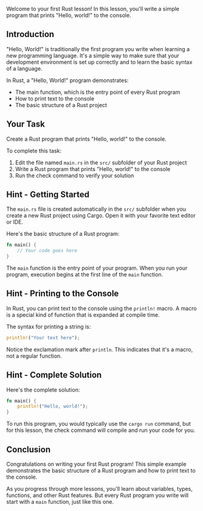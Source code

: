 Welcome to your first Rust lesson! In this lesson, you'll write a simple program that prints "Hello, world!" to the console.

## Introduction

"Hello, World!" is traditionally the first program you write when learning a new programming language. It's a simple way to make sure that your development environment is set up correctly and to learn the basic syntax of a language.

In Rust, a "Hello, World!" program demonstrates:
- The main function, which is the entry point of every Rust program
- How to print text to the console
- The basic structure of a Rust project

## Your Task

Create a Rust program that prints "Hello, world!" to the console.

To complete this task:

1. Edit the file named `main.rs` in the `src/` subfolder of your Rust project
2. Write a Rust program that prints "Hello, world!" to the console
3. Run the check command to verify your solution

## Hint - Getting Started

The `main.rs` file is created automatically in the `src/` subfolder when you create a new Rust project using Cargo. Open it with your favorite text editor or IDE.

Here's the basic structure of a Rust program:

```rust
fn main() {
    // Your code goes here
}
```

The `main` function is the entry point of your program. When you run your program, execution begins at the first line of the `main` function.

## Hint - Printing to the Console

In Rust, you can print text to the console using the `println!` macro. A macro is a special kind of function that is expanded at compile time.

The syntax for printing a string is:

```rust
println!("Your text here");
```

Notice the exclamation mark after `println`. This indicates that it's a macro, not a regular function.

## Hint - Complete Solution

Here's the complete solution:

```rust
fn main() {
    println!("Hello, world!");
}
```

To run this program, you would typically use the `cargo run` command, but for this lesson, the check command will compile and run your code for you.

## Conclusion

Congratulations on writing your first Rust program! This simple example demonstrates the basic structure of a Rust program and how to print text to the console.

As you progress through more lessons, you'll learn about variables, types, functions, and other Rust features. But every Rust program you write will start with a `main` function, just like this one.

